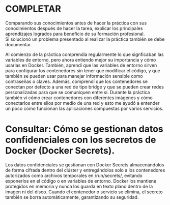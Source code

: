 # COMPLETAR  
Comparando sus conocimientos antes de hacer la práctica con sus conocimientos después de hacer la tarea, explicar los principales aprendizajes logrados para beneficio de su formación profesional.  
Si solucionó un problema presentado al realizar la práctica también se debe documentar.

Al comienzo de la práctica comprendía regularmente lo que signficaban las variables de entorno, pero ahora entiendo mejor su importancia y cómo usarlas en Docker. También, aprendí que las variables de entorno sirven para configurar los contenedores sin tener que modificar el código, y que también se pueden usar para manejar información sensible como contraseñas o claves. Además, comprendí que los contenedores se conectan por defecto a una red de tipo bridge y que se pueden crear redes personalizadas para que se comuniquen entre sí. Durante la práctica también vi cómo crear contenedores con diferentes imágenes y cómo conectarlos entre ellos por medio de una red  y esto me ayudó a entender un poco cómo funcionan las aplicaciones compuestas por varios servicios.


# Consultar: Cómo se gestionan datos confidenciales con los secretos de Docker (Docker Secrets).

Los datos confidenciales se gestionan con Docker Secrets almacenándolos de forma cifrada dentro del clúster y entregándolos solo a los contenedores autorizados como archivos temporales en /run/secrets/, evitando exponerlos en el código o en variables de entorno. Docker los mantiene protegidos en memoria y nunca los guarda en texto plano dentro de la imagen ni del disco. Cuando el contenedor o servicio se elimina, el secreto también se borra automáticamente, garantizando su seguridad.

